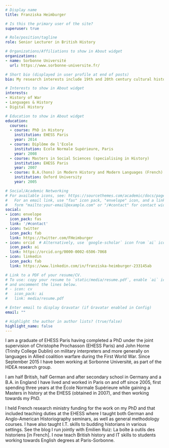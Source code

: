 ```yaml
---
# Display name
title: Franziska Heimburger

# Is this the primary user of the site?
superuser: true

# Role/position/tagline
role: Senior Lecturer in British History

# Organizations/Affiliations to show in About widget
organizations:
- name: Sorbonne Université
  url: https://www.sorbonne-universite.fr/

# Short bio (displayed in user profile at end of posts)
bio: My research interests include 19th and 20th century cultural history of military conflicts and language policy in military coalitions.

# Interests to show in About widget
interests:
- History of War
- Languages & History
- Digital History

# Education to show in About widget
education:
  courses:
  - course: PhD in History
    institution: EHESS Paris
    year: 2014
  - course: Diplôme de l'Ecole
    institution: Ecole Normale Supérieure, Paris
    year: 2008
  - course: Masters in Social Sciences (specialising in History)
    institution: EHESS Paris
    year: 2007
  - course: B.A.(hons) in Modern History and Modern Languages (French)
    institution: Oxford University
    year: 2005

# Social/Academic Networking
# For available icons, see: https://sourcethemes.com/academic/docs/page-builder/#icons
#   For an email link, use "fas" icon pack, "envelope" icon, and a link in the
#   form "mailto:your-email@example.com" or "/#contact" for contact widget.
social:
- icon: envelope
  icon_pack: fas
  link: '/#contact'
- icon: twitter
  icon_pack: fab
  link: https://twitter.com/FHeimburger
- icon: orcid  # Alternatively, use `google-scholar` icon from `ai` icon pack
  icon_pack: ai
  link: https://orcid.org/0000-0002-6506-7068
- icon: linkedin
  icon_pack: fab
  link: https://www.linkedin.com/in/franziska-heimburger-233145ab

# Link to a PDF of your resume/CV.
# To use: copy your resume to `static/media/resume.pdf`, enable `ai` icons in `params.toml`, 
# and uncomment the lines below.
# - icon: cv
#   icon_pack: ai
#   link: media/resume.pdf

# Enter email to display Gravatar (if Gravatar enabled in Config)
email: ""

# Highlight the author in author lists? (true/false)
highlight_name: false
---
```


I am a graduate of EHESS Paris having completed a PhD under the joint supervision of Christophe Prochasson (EHESS Paris) and John Horne (Trinity College Dublin) on military interpreters and more generally on languages in Allied coalition warfare during the First World War. Since September 2015 I have been working at Sorbonne Université, as part of the HDEA research group.

I am half British, half German and after secondary school in Germany and a B.A. in England I have lived and worked in Paris on and off since 2005, first spending three years at the École Normale Supérieure while gaining a Masters in history at the EHESS (obtained in 2007), and then working towards my PhD.

I held French research ministry funding for the work on my PhD and that included teaching duties at the EHESS where I taught both German and Anglo-American Historiography seminars, as well as general methodology courses. I have also taught I.T. skills to budding historians in various settings. See the blog I run jointly with Emilien Ruiz: La boîte à outils des historiens [in French]. I now teach British history and IT skills to students working towards English degrees at Paris-Sorbonne.

